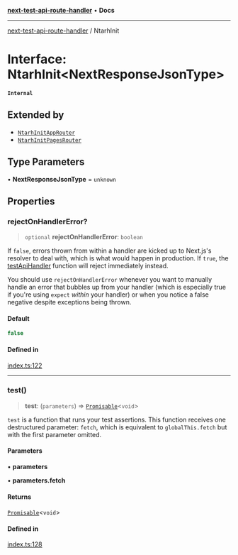 [**next-test-api-route-handler**](../README.md) • **Docs**

***

[next-test-api-route-handler](../README.md) / NtarhInit

# Interface: NtarhInit\<NextResponseJsonType\>

**`Internal`**

## Extended by

- [`NtarhInitAppRouter`](NtarhInitAppRouter.md)
- [`NtarhInitPagesRouter`](NtarhInitPagesRouter.md)

## Type Parameters

• **NextResponseJsonType** = `unknown`

## Properties

### rejectOnHandlerError?

> `optional` **rejectOnHandlerError**: `boolean`

If `false`, errors thrown from within a handler are kicked up to Next.js's
resolver to deal with, which is what would happen in production. If `true`,
the [testApiHandler](../functions/testApiHandler.md) function will reject immediately instead.

You should use `rejectOnHandlerError` whenever you want to manually handle
an error that bubbles up from your handler (which is especially true if
you're using `expect` _within_ your handler) or when you notice a false
negative despite exceptions being thrown.

#### Default

```ts
false
```

#### Defined in

[index.ts:122](https://github.com/Xunnamius/next-test-api-route-handler/blob/37c35c31591639add2ada76a3899ced1163c4aeb/src/index.ts#L122)

***

### test()

> **test**: (`parameters`) => [`Promisable`](../type-aliases/Promisable.md)\<`void`\>

`test` is a function that runs your test assertions. This function receives
one destructured parameter: `fetch`, which is equivalent to
`globalThis.fetch` but with the first parameter omitted.

#### Parameters

• **parameters**

• **parameters.fetch**

#### Returns

[`Promisable`](../type-aliases/Promisable.md)\<`void`\>

#### Defined in

[index.ts:128](https://github.com/Xunnamius/next-test-api-route-handler/blob/37c35c31591639add2ada76a3899ced1163c4aeb/src/index.ts#L128)
